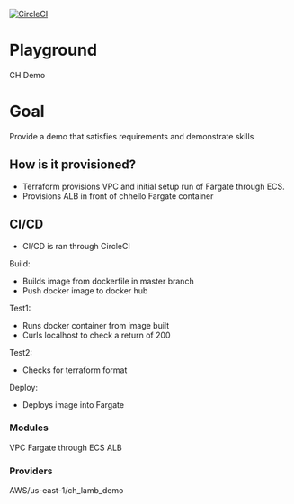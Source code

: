[![CircleCI](https://circleci.com/gh/popopanda/ch_lamb_demo.svg?style=svg)](https://circleci.com/gh/popopanda/ch_lamb_demo)

# Playground
CH Demo

# Goal
Provide a demo that satisfies requirements and demonstrate skills

## How is it provisioned?
- Terraform provisions VPC and initial setup run of Fargate through ECS.
- Provisions ALB in front of chhello Fargate container

## CI/CD
- CI/CD is ran through CircleCI

Build:
- Builds image from dockerfile in master branch
- Push docker image to docker hub

Test1:
- Runs docker container from image built
- Curls localhost to check a return of 200

Test2:
- Checks for terraform format

Deploy:
- Deploys image into Fargate

### Modules
VPC
Fargate through ECS
ALB

### Providers
AWS/us-east-1/ch_lamb_demo
